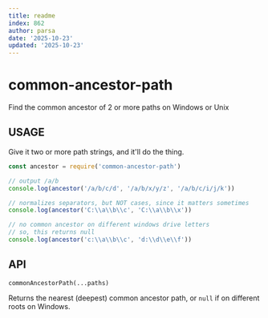 ```yaml
---
title: readme
index: 862
author: parsa
date: '2025-10-23'
updated: '2025-10-23'
---
```

# common-ancestor-path

Find the common ancestor of 2 or more paths on Windows or Unix

## USAGE

Give it two or more path strings, and it'll do the thing.

```js
const ancestor = require('common-ancestor-path')

// output /a/b
console.log(ancestor('/a/b/c/d', '/a/b/x/y/z', '/a/b/c/i/j/k'))

// normalizes separators, but NOT cases, since it matters sometimes
console.log(ancestor('C:\\a\\b\\c', 'C:\\a\\b\\x'))

// no common ancestor on different windows drive letters
// so, this returns null
console.log(ancestor('c:\\a\\b\\c', 'd:\\d\\e\\f'))
```

## API

`commonAncestorPath(...paths)`

Returns the nearest (deepest) common ancestor path, or `null` if on
different roots on Windows.
